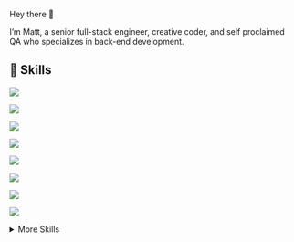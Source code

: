 Hey there 👋

I’m Matt, a senior full-stack engineer, creative coder, and self proclaimed QA who specializes in back-end development.

## 💼 Skills 

![](https://img.shields.io/badge/Code-CSharp-informational?style=flat&logo=CSharp&logoColor=white&color=4AB197)

![](https://img.shields.io/badge/Code-.NET-informational?style=flat&logo=.net&logoColor=white&color=4AB197)

![](https://img.shields.io/badge/Code-JavaScript-informational?style=flat&logo=JavaScript&logoColor=white&color=4AB197)

![](https://img.shields.io/badge/Code-TypeScript-informational?style=flat&logo=TypeScript&logoColor=white&color=4AB197)

![](https://img.shields.io/badge/Code-Python-informational?style=flat&logo=Python&logoColor=white&color=4AB197) 

![](https://img.shields.io/badge/Code-MongoDB-informational?style=flat&logo=MongoDB&logoColor=white&color=4AB197)

![](https://img.shields.io/badge/Code-MicrosoftSQLServer-informational?style=flat&logo=MicrosoftSQLServer&logoColor=white&color=4AB197)

![](https://img.shields.io/badge/Code-MySQL-informational?style=flat&logo=MySQL&logoColor=white&color=4AB197) 

<details>

<summary>More Skills</summary>

<br> 

![](https://img.shields.io/badge/Style-CSS-informational?style=flat&logo=css3&logoColor=white&color=4AB197) 

<br> 

![](https://img.shields.io/badge/Test-Selenium-informational?style=flat&logo=Selenium&logoColor=white&color=4AB197)

![](https://img.shields.io/badge/Test-NUnit-informational?style=flat&logo=nunit&logoColor=white&color=4AB197)

![](https://img.shields.io/badge/Test-XUnit-informational?style=flat&logo=xunit&logoColor=white&color=4AB197)

![](https://img.shields.io/badge/Test-Playwright-informational?style=flat&logo=playwright&logoColor=white&color=4AB197) 

<br> 

![](https://img.shields.io/badge/Tools-NuGet-informational?style=flat&logo=NuGet&logoColor=white&color=4AB197)

![](https://img.shields.io/badge/Tools-Docker-informational?style=flat&logo=docker&logoColor=white&color=4AB197)

![](https://img.shields.io/badge/Tools-Pivotal-informational?style=flat&logo=Pivotal-Tracker&logoColor=white&color=4AB197)

![](https://img.shields.io/badge/Tools-AWS-informational?style=flat&logo=amazon&logoColor=white&color=4AB197)

![](https://img.shields.io/badge/Tools-Azure-informational?style=flat&logo=microsoftazure&logoColor=white&color=4AB197)

![](https://img.shields.io/badge/Tools-NGINX-informational?style=flat&logo=nginx&logoColor=white&color=4AB197)

![](https://img.shields.io/badge/Tools-Jenkins-informational?style=flat&logo=jenkins&logoColor=white&color=4AB197)

![](https://img.shields.io/badge/Tools-SonarQube-informational?style=flat&logo=SonarQube&logoColor=white&color=4AB197)

![](https://img.shields.io/badge/Tools-Actions-informational?style=flat&logo=github-actions&logoColor=white&color=4AB197)

![](https://img.shields.io/badge/Tools-NPM-informational?style=flat&logo=npm&logoColor=white&color=4AB197)

![](https://img.shields.io/badge/Tools-Postman-informational?style=flat&logo=Postman&logoColor=white&color=4AB197)

![](https://img.shields.io/badge/Tools-GitHub-informational?style=flat&logo=GitHub&logoColor=white&color=4AB197)

![](https://img.shields.io/badge/Tools-GitLab-informational?style=flat&logo=GitLab&logoColor=white&color=4AB197)

![](https://img.shields.io/badge/Tools-Jira-informational?style=flat&logo=Jira-Software&logoColor=white&color=4AB197) 

![](https://img.shields.io/badge/Tools-VisualStudio-informational?style=flat&logo=VisualStudio&logoColor=white&color=4AB197) 

</details> 

<br>
